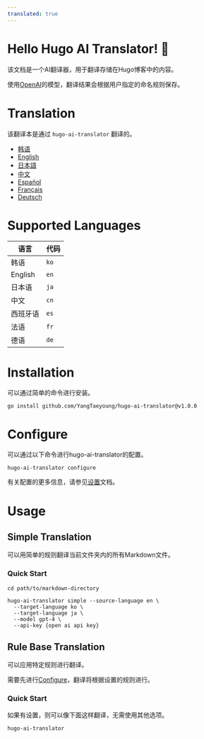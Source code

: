 ```yaml
---
translated: true
---
```

# Hello Hugo AI Translator! 👋

该文档是一个AI翻译器，用于翻译存储在Hugo博客中的内容。

使用[OpenAI](https://openai.com)的模型，翻译结果会根据用户指定的命名规则保存。

# Translation

该翻译本是通过 `hugo-ai-translator` 翻译的。

- [韩语](/README.md)
- [English](/README.en.md)
- [日本語](/README.ja.md)
- [中文](/README.cn.md)
- [Español](/README.es.md)
- [Français](/README.fr.md)
- [Deutsch](/README.de.md)

# Supported Languages

| 语言   | 代码 |
|--------|------|
| 韩语   | `ko` |
| English | `en` |
| 日本语 | `ja` |
| 中文   | `cn` |
| 西班牙语 | `es` |
| 法语   | `fr` |
| 德语   | `de` |

# Installation

可以通过简单的命令进行安装。

```shell
go install github.com/YangTaeyoung/hugo-ai-translator@v1.0.0
```

# Configure

可以通过以下命令进行hugo-ai-translator的配置。

```shell
hugo-ai-translator configure
```

有关配置的更多信息，请参见[设置](docs/configure.cn.md)文档。

# Usage

## Simple Translation

可以用简单的规则翻译当前文件夹内的所有Markdown文件。

### Quick Start

```shell
cd path/to/markdown-directory

hugo-ai-translator simple --source-language en \
  --target-language ko \
  --target-language ja \
  --model gpt-4 \
  --api-key {open ai api key}
```  

## Rule Base Translation

可以应用特定规则进行翻译。

需要先进行[Configure](docs/configure.md)，翻译将根据设置的规则进行。

### Quick Start

如果有设置，则可以像下面这样翻译，无需使用其他选项。

```shell
hugo-ai-translator
```